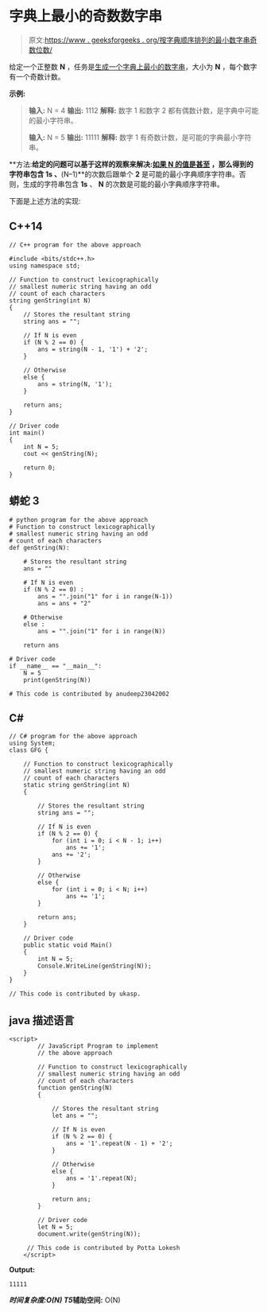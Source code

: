 # 字典上最小的奇数数字串

> 原文:[https://www . geeksforgeeks . org/按字典顺序排列的最小数字串奇数位数/](https://www.geeksforgeeks.org/lexicographically-smallest-numeric-string-having-odd-digit-counts/)

给定一个正整数 **N** ，任务是[生成一个字典上最小的数字串](https://www.geeksforgeeks.org/lexicographically-smallest-string-formed-by-appending-a-character-from-the-first-k-characters-of-a-given-string/)，大小为 **N** ，每个数字有一个奇数计数。

**示例:**

> **输入:** N = 4
> **输出:** 1112
> **解释:**
> 数字 1 和数字 2 都有偶数计数，是字典中可能的最小字符串。
> 
> **输入:** N = 5
> **输出:** 11111
> **解释:**
> 数字 1 有奇数计数，是可能的字典最小字符串。

**方法:**给定的问题可以基于这样的观察来解决:[如果 **N** 的值是**甚至**](https://www.geeksforgeeks.org/check-if-a-number-is-odd-or-even-using-bitwise-operators/) ，那么得到的字符串包含 **1s** 、**(N–1)**的次数后跟单个 **2** 是可能的最小字典顺序字符串。否则，生成的字符串包含 **1s** 、 **N** 的次数是可能的最小字典顺序字符串。

下面是上述方法的实现:

## C++14

```
// C++ program for the above approach

#include <bits/stdc++.h>
using namespace std;

// Function to construct lexicographically
// smallest numeric string having an odd
// count of each characters
string genString(int N)
{
    // Stores the resultant string
    string ans = "";

    // If N is even
    if (N % 2 == 0) {
        ans = string(N - 1, '1') + '2';
    }

    // Otherwise
    else {
        ans = string(N, '1');
    }

    return ans;
}

// Driver code
int main()
{
    int N = 5;
    cout << genString(N);

    return 0;
}
```

## 蟒蛇 3

```
# python program for the above approach
# Function to construct lexicographically
# smallest numeric string having an odd
# count of each characters
def genString(N):

    # Stores the resultant string
    ans = ""

    # If N is even
    if (N % 2 == 0) :
        ans = "".join("1" for i in range(N-1))
        ans = ans + "2"

    # Otherwise
    else :
        ans = "".join("1" for i in range(N))

    return ans

# Driver code
if __name__ == "__main__":
    N = 5
    print(genString(N))

# This code is contributed by anudeep23042002
```

## C#

```
// C# program for the above approach
using System;
class GFG {

    // Function to construct lexicographically
    // smallest numeric string having an odd
    // count of each characters
    static string genString(int N)
    {

        // Stores the resultant string
        string ans = "";

        // If N is even
        if (N % 2 == 0) {
            for (int i = 0; i < N - 1; i++)
                ans += '1';
            ans += '2';
        }

        // Otherwise
        else {
            for (int i = 0; i < N; i++)
                ans += '1';
        }

        return ans;
    }

    // Driver code
    public static void Main()
    {
        int N = 5;
        Console.WriteLine(genString(N));
    }
}

// This code is contributed by ukasp.
```

## java 描述语言

```
<script>
        // JavaScript Program to implement
        // the above approach

        // Function to construct lexicographically
        // smallest numeric string having an odd
        // count of each characters
        function genString(N)
        {

            // Stores the resultant string
            let ans = "";

            // If N is even
            if (N % 2 == 0) {
                ans = '1'.repeat(N - 1) + '2';
            }

            // Otherwise
            else {
                ans = '1'.repeat(N);
            }

            return ans;
        }

        // Driver code
        let N = 5;
        document.write(genString(N));

     // This code is contributed by Potta Lokesh
    </script>
```

**Output:** 

```
11111
```

***时间复杂度:**O(N)*
T5**辅助空间:** O(N)